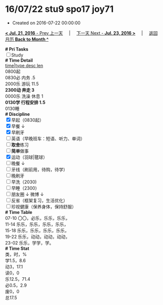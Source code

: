 # 16/07/22 stu9 spo17 joy71

- Created on 2016-07-22 00:00:00

[**< Jul. 21, 2016** - Prev 上一天](/lifelogs/2016/07/d21.md) &nbsp; &nbsp; | &nbsp; &nbsp; [下一天 Next - **Jul. 23, 2016 >**](/lifelogs/2016/07/d23.md) &nbsp; &nbsp; |  &nbsp; &nbsp; [返回月历 **Back to Month ^**](/lifelogs/2016/07/index.md)
<br/><div><b># Pri Tasks</b></div><div><input type="checkbox"/>Study</div><div><b># Time Detail</b></div><div><u>time|type desc len</u></div><div>0800起</div><div>0830必 内务 .5</div><div>2000乐 游玩 11.5</div><div><b>2300动 奔走 3</b></div><div>0000乐 洗澡 休息 1</div><div><b>0130学 行程安排 1.5</b></div><div>0130睡</div><div><b># Discipline</b></div><div><input checked="true" type="checkbox"/>早起（0830起）</div><div><input checked="true" type="checkbox"/>早餐 ↓</div><div><input checked="true" type="checkbox"/>早刷牙</div><div><input type="checkbox"/>英语（早晚班车：短语、听力、单词）</div><div><input type="checkbox"/><b>取舍</b>练习</div><div><input type="checkbox"/><b>简单</b>做事</div><div><input checked="true" type="checkbox"/>运动（羽球|毽球）</div><div><input type="checkbox"/>晚餐 ↓</div><div><input type="checkbox"/>牙线（刷前用，待购，待学）</div><div><input type="checkbox"/>晚刷牙</div><div><input type="checkbox"/>早洗（2030)</div><div><input type="checkbox"/>早睡（2300）</div><div><input type="checkbox"/>朋友圈 ↓ 微博 ↓</div><div><input type="checkbox"/>反省（框架复习，生活优化）</div><div><input type="checkbox"/>珍视健康（保养身体，保持舒服）</div><div><b># Time Table</b></div><div>07-10 〇〇，必乐，乐乐，乐乐，</div><div>11-14 乐乐，乐乐，乐乐，乐乐，</div><div>15-18 乐乐，乐乐，乐乐，乐乐，</div><div>19-22 乐乐，动动，动动，动动，</div><div>23-02 乐乐，学学，学。</div><div><b># Time Stat</b></div><div>类，时，%</div><div>学1.5，8.6</div><div>动3，17.1</div><div>读0，0</div><div>乐12.5，71.4</div><div>必0.5，2.9</div><div>废0，0</div><div>总17.5</div>

